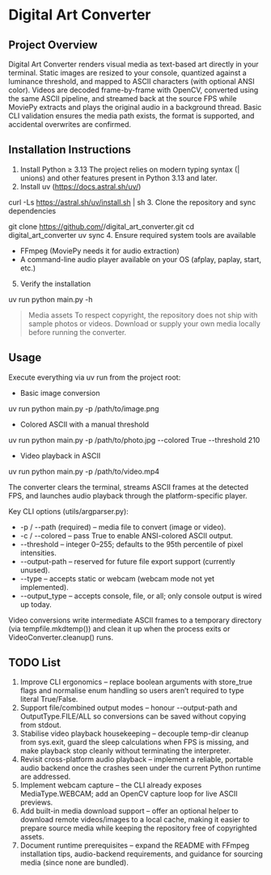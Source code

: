# Digital Art Converter

## Project Overview

Digital Art Converter renders visual media as text-based art directly in your terminal. Static images are resized to your console, quantized against a luminance threshold, and mapped to ASCII characters (with optional ANSI color). Videos are decoded frame-by-frame with OpenCV,
converted using the same ASCII pipeline, and streamed back at the source FPS while MoviePy extracts and plays the original audio in a background thread. Basic CLI validation ensures the media path exists, the format is supported, and accidental overwrites are confirmed.

## Installation Instructions

1. Install Python ≥ 3.13
 The project relies on modern typing syntax (| unions) and other features present in Python 3.13 and later.
2. Install uv (https://docs.astral.sh/uv/)

 curl -Ls https://astral.sh/uv/install.sh | sh
3. Clone the repository and sync dependencies

 git clone https://github.com/<your-org>/digital_art_converter.git
 cd digital_art_converter
 uv sync
4. Ensure required system tools are available
  - FFmpeg (MoviePy needs it for audio extraction)
  - A command-line audio player available on your OS (afplay, paplay, start, etc.)
5. Verify the installation

 uv run python main.py -h

> Media assets
> To respect copyright, the repository does not ship with sample photos or videos. Download or supply your own media locally before running the converter.

## Usage

Execute everything via uv run from the project root:

- Basic image conversion

uv run python main.py -p /path/to/image.png
- Colored ASCII with a manual threshold

uv run python main.py -p /path/to/photo.jpg --colored True --threshold 210
- Video playback in ASCII

uv run python main.py -p /path/to/video.mp4

The converter clears the terminal, streams ASCII frames at the detected FPS, and launches audio playback through the platform-specific player.

Key CLI options (utils/argparser.py):

- -p / --path (required) – media file to convert (image or video).
- -c / --colored – pass True to enable ANSI-colored ASCII output.
- --threshold – integer 0–255; defaults to the 95th percentile of pixel intensities.
- --output-path – reserved for future file export support (currently unused).
- --type – accepts static or webcam (webcam mode not yet implemented).
- --output_type – accepts console, file, or all; only console output is wired up today.

Video conversions write intermediate ASCII frames to a temporary directory (via tempfile.mkdtemp()) and clean it up when the process exits or VideoConverter.cleanup() runs.

## TODO List

1. Improve CLI ergonomics – replace boolean arguments with store_true flags and normalise enum handling so users aren’t required to type literal True/False.
2. Support file/combined output modes – honour --output-path and OutputType.FILE/ALL so conversions can be saved without copying from stdout.
3. Stabilise video playback housekeeping – decouple temp-dir cleanup from sys.exit, guard the sleep calculations when FPS is missing, and make playback stop cleanly without terminating the interpreter.
4. Revisit cross-platform audio playback – implement a reliable, portable audio backend once the crashes seen under the current Python runtime are addressed.
5. Implement webcam capture – the CLI already exposes MediaType.WEBCAM; add an OpenCV capture loop for live ASCII previews.
6. Add built-in media download support – offer an optional helper to download remote videos/images to a local cache, making it easier to prepare source media while keeping the repository free of copyrighted assets.
7. Document runtime prerequisites – expand the README with FFmpeg installation tips, audio-backend requirements, and guidance for sourcing media (since none are bundled).
